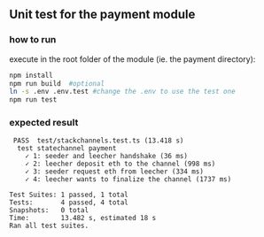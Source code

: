## Unit test for the payment module
### how to run
execute in the root folder of the module (ie. the payment directory):
```bash
npm install
npm run build  #optional
ln -s .env .env.test #change the .env to use the test one
npm run test
```

### expected result
```
 PASS  test/stackchannels.test.ts (13.418 s)
  test statechannel payment
    ✓ 1: seeder and leecher handshake (36 ms)
    ✓ 2: leecher deposit eth to the channel (998 ms)
    ✓ 3: seeder request eth from leecher (334 ms)
    ✓ 4: leecher wants to finalize the channel (1737 ms)

Test Suites: 1 passed, 1 total
Tests:       4 passed, 4 total
Snapshots:   0 total
Time:        13.482 s, estimated 18 s
Ran all test suites.
```
